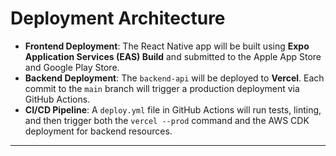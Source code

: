 # **Deployment Architecture**

  * **Frontend Deployment**: The React Native app will be built using **Expo Application Services (EAS) Build** and submitted to the Apple App Store and Google Play Store.
  * **Backend Deployment**: The `backend-api` will be deployed to **Vercel**. Each commit to the `main` branch will trigger a production deployment via GitHub Actions.
  * **CI/CD Pipeline**: A `deploy.yml` file in GitHub Actions will run tests, linting, and then trigger both the `vercel --prod` command and the AWS CDK deployment for backend resources.

-----
